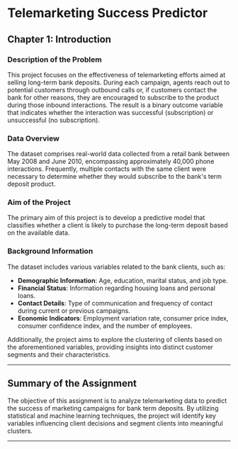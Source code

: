 # Telemarketing Success Predictor

## Chapter 1: Introduction

### Description of the Problem
This project focuses on the effectiveness of telemarketing efforts aimed at selling long-term bank deposits. During each campaign, agents reach out to potential customers through outbound calls or, if customers contact the bank for other reasons, they are encouraged to subscribe to the product during those inbound interactions. The result is a binary outcome variable that indicates whether the interaction was successful (subscription) or unsuccessful (no subscription).

### Data Overview
The dataset comprises real-world data collected from a retail bank between May 2008 and June 2010, encompassing approximately 40,000 phone interactions. Frequently, multiple contacts with the same client were necessary to determine whether they would subscribe to the bank's term deposit product.

### Aim of the Project
The primary aim of this project is to develop a predictive model that classifies whether a client is likely to purchase the long-term deposit based on the available data. 

### Background Information
The dataset includes various variables related to the bank clients, such as:
- **Demographic Information**: Age, education, marital status, and job type.
- **Financial Status**: Information regarding housing loans and personal loans.
- **Contact Details**: Type of communication and frequency of contact during current or previous campaigns.
- **Economic Indicators**: Employment variation rate, consumer price index, consumer confidence index, and the number of employees.

Additionally, the project aims to explore the clustering of clients based on the aforementioned variables, providing insights into distinct customer segments and their characteristics.

---

## Summary of the Assignment
The objective of this assignment is to analyze telemarketing data to predict the success of marketing campaigns for bank term deposits. By utilizing statistical and machine learning techniques, the project will identify key variables influencing client decisions and segment clients into meaningful clusters.

---

